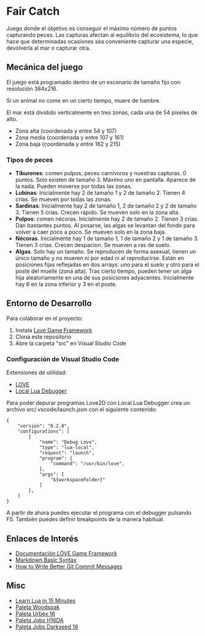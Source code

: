 # Fair Catch

Juego donde el objetivo es conseguir el máximo número de puntos capturando peces. Las capturas afectan al equilibrio del ecosistema, lo que hace que determinadas ocasiones sea conveniente capturar una especie, devolverla al mar o capturar otra.

## Mecánica del juego

El juego está programado dentro de un escenario de tamaño fijo con resolución 384x216.

Si un animal no come en un cierto tiempo, muere de hambre.

El mar está dividido verticalmente en tres zonas, cada una de 54 píxeles de alto.

* Zona alta (coordenada y entre 54 y 107)
* Zona media (coordenada y entre 107 y 161)
* Zona baja (coordenada y entre 162 y 215)

### Tipos de peces

* **Tiburones**: comen pulpos, peces carnívoros y nuestras capturas. 0 puntos. Solo existen de tamaño 3. Máximo uno en pantalla. Aparece de la nada. Pueden moverse por todas las zonas. 
* **Lubinas**: Inicialmente hay 2 de tamaño 1 y 2 de tamaño 2. Tienen 4 crías. Se mueven por todas las zonas.
* **Sardinas**: Inicialmente hay 2 de tamaño 1, 2 de tamaño 2 y 2 de tamaño 3. Tienen 5 crías. Crecen rápido. Se mueven solo en la zona alta.
* **Pulpos**: comen nécoras. Inicialmente hay 2 de tamaño 2. Tienen 3 crías. Dan bastantes puntos. Al posarse, las algas se levantan del fondo para volver a caer poco a poco. Se mueven solo en la zona baja.
* **Nécoras**. Inicialmente hay 1 de tamaño 1, 1 de tamaño 2 y 1 de tamaño 3. Tienen 3 crías. Crecen despacion. Se mueven a ras de suelo.
* **Algas**. Solo hay un tamaño. Se reproducen de forma asexual, tienen un único tamaño y no mueren ni por edad ni al reproducirse. Están en posiciones fijas reflejadas en dos arrays: uno para el suelo y otro para el poste del muelle (zona alta). Tras cierto tiempo, pueden tener un alga hija aleatoriamente en una de sus posiciones adyacentes. Inicialmente hay 6 en la zona inferior y 3 en el poste.


## Entorno de Desarrollo

Para colaborar en el proyecto:

1. Instala [Love Game Framework](https://love2d.org/)
2. Clona este repositorio
3. Abre la carpeta "src" en Visual Studio Code

### Configuración de Visual Studio Code

Extensiones de utilidad:
* [LOVE](https://marketplace.visualstudio.com/items?itemName=bschulte.love)
* [Local Lua Debugger](https://marketplace.visualstudio.com/items?itemName=tomblind.local-lua-debugger-vscode)

Para poder depurar programas Love2D con Local Lua Debugger crea un archivo src/.vscode/launch.json con el siguiente contenido:

```
{
    "version": "0.2.0",
    "configurations": [
        {
            "name": "Debug Love",
            "type": "lua-local",
            "request": "launch",
            "program": {
                "command": "/usr/bin/love",
            },
            "args": [
                "${workspaceFolder}"
            ]
        },
    ]
}
```

A partir de ahora puedes ejecutar el programa con el debugger pulsando F5. También puedes definir breakpoints de la manera habitual.

## Enlaces de Interés

* [Documentación LÖVE Game Framework](https://love2d.org/wiki/Main_Page)
* [Markdown Basic Syntax](https://www.markdownguide.org/basic-syntax)
* [How to Write Better Git Commit Messages](https://www.freecodecamp.org/news/how-to-write-better-git-commit-messages/)

## Misc

* [Learn Lua in 15 Minutes](https://tylerneylon.com/a/learn-lua)
* [Paleta Woodspak](https://lospec.com/palette-list/woodspark)
* [Paleta Urbex 16](https://lospec.com/palette-list/urbex-16)
* [Paleta Jobs H16DA](https://lospec.com/palette-list/h16da)
* [Paleta Jobs Darkseed 16](https://lospec.com/palette-list/darkseed-16)
